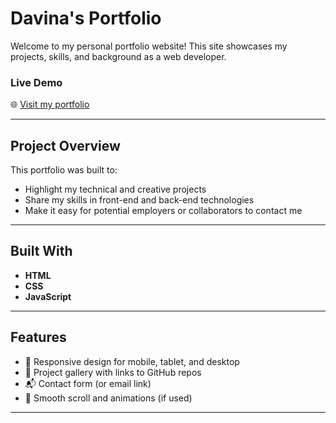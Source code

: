 #  Davina's Portfolio

Welcome to my personal portfolio website! This site showcases my projects, skills, and background as a web developer.

###  Live Demo
🌐 [Visit my portfolio](https://davinap1.github.io/Portfolio/)

---

##  Project Overview

This portfolio was built to:

- Highlight my technical and creative projects
- Share my skills in front-end and back-end technologies
- Make it easy for potential employers or collaborators to contact me

---

##  Built With

- **HTML**
- **CSS**
- **JavaScript**

---

##  Features

- 📌 Responsive design for mobile, tablet, and desktop
- 📄 Project gallery with links to GitHub repos
- 📬 Contact form (or email link)
- 🎨 Smooth scroll and animations (if used)

---

